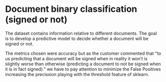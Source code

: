 # Document binary classification (signed or not)
The dataset contains information relative to different documents. The goal is to develop a predictive model to decide whether a document will be signed or not.

The metrics chosen were accuracy but as the customer commented that "to us predicting that a document will be signed when in reality it won’t is slightly worse than otherwise (predicting a document to not be signed when it is in fact signed)." we have to pay attention to minimize the False Positives increasing the precission playing with the threshold feature of sklearn.
